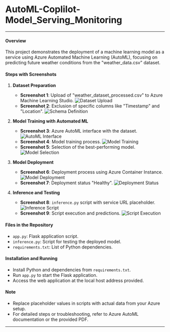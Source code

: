 # AutoML-Coplilot-Model_Serving_Monitoring
---

#### Overview
This project demonstrates the deployment of a machine learning model as a service using Azure Automated Machine Learning (AutoML), focusing on predicting future weather conditions from the "weather_data.csv" dataset.

#### Steps with Screenshots

1. **Dataset Preparation**
   - **Screenshot 1**: Upload of "weather_dataset_processed.csv" to Azure Machine Learning Studio.
     ![Dataset Upload](https://cdn.discordapp.com/attachments/1191490101247758479/1193685027024818237/cap1.png)
   - **Screenshot 2**: Exclusion of specific columns like "Timestamp" and "Location".
     ![Schema Definition](https://cdn.discordapp.com/attachments/1191490101247758479/1193685027419062302/cap2.png)

2. **Model Training with Automated ML**
   - **Screenshot 3**: Azure AutoML interface with the dataset.
     ![AutoML Interface](https://cdn.discordapp.com/attachments/1191490101247758479/1193685027691704480/cap3.png)
   - **Screenshot 4**: Model training process.
     ![Model Training](https://cdn.discordapp.com/attachments/1191490101247758479/1193685028023062598/cap4.png)
   - **Screenshot 5**: Selection of the best-performing model.
     ![Model Selection](https://cdn.discordapp.com/attachments/1191490101247758479/1193685028308254730/cap5.png)

3. **Model Deployment**
   - **Screenshot 6**: Deployment process using Azure Container Instance.
     ![Model Deployment](https://cdn.discordapp.com/attachments/1191490101247758479/1193685028606062632/cap6.png)
   - **Screenshot 7**: Deployment status "Healthy".
     ![Deployment Status](https://cdn.discordapp.com/attachments/1191490101247758479/1193685028908060792/cap7.png)

4. **Inference and Testing**
   - **Screenshot 8**: `inference.py` script with service URL placeholder.
     ![Inference Script](https://cdn.discordapp.com/attachments/1191490101247758479/1193683276884361336/Screenshot_20240108_000557.png)
   - **Screenshot 9**: Script execution and predictions.
     ![Script Execution](https://cdn.discordapp.com/attachments/1191490101247758479/1193683277136015421/Screenshot_20240108_000712.png)


#### Files in the Repository

- `app.py`: Flask application script.
- `inference.py`: Script for testing the deployed model.
- `requirements.txt`: List of Python dependencies.

#### Installation and Running

- Install Python and dependencies from `requirements.txt`.
- Run `app.py` to start the Flask application.
- Access the web application at the local host address provided.

#### Note

- Replace placeholder values in scripts with actual data from your Azure setup.
- For detailed steps or troubleshooting, refer to Azure AutoML documentation or the provided PDF.

---
